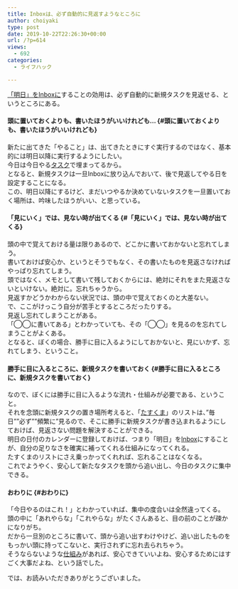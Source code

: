 ```yaml
---
title: Inboxは、必ず自動的に見返すようなところに
author: choiyaki
type: post
date: 2019-10-22T22:26:30+00:00
url: /?p=614
views:
  - 692
categories:
  - ライフハック

---
```

[「明日」をInboxに][1]することの効用は、必ず自動的に新規タスクを見返せる、というところにある。

#### 頭に置いておくよりも、書いたほうがいいけれども… {#頭に置いておくよりも、書いたほうがいいけれども}

新たに出てきた「やること」は、出てきたときにすぐ実行するのではなく、基本的には明日以降に実行するようにしたい。  
今日は今日やる[タスク][2]で埋まってるから。  
となると、新規タスクは一旦Inboxに放り込んでおいて、後で見返してやる日を設定することになる。  
この、明日以降にするけど、まだいつやるか決めていないタスクを一旦置いておく場所は、吟味したほうがいい、と思っている。

#### 「見にいく」では、見ない時が出てくる {#「見にいく」では、見ない時が出てくる}

頭の中で覚えておける量は限りあるので、どこかに書いておかないと忘れてしまう。  
書いておけば安心か、というとそうでもなく、その書いたものを見返さなければやっぱり忘れてしまう。  
頭ではなく、メモとして書いて残しておくからには、絶対にそれをまた見返さないといけない。絶対に。忘れちゃうから。  
見返すかどうかわからない状況では、頭の中で覚えておくのと大差ない。  
で、ここがけっこう自分が苦手とするところだったりする。  
見返し忘れてしまうことがある。  
「◯◯に書いてある」とわかっていても、その「◯◯」を見るのを忘れてしまうことがよくある。  
となると、ぼくの場合、勝手に目に入るようにしておかないと、見にいかず、忘れてしまう、ということ。

#### 勝手に目に入るところに、新規タスクを書いておく {#勝手に目に入るところに、新規タスクを書いておく}

なので、ぼくには勝手に目に入るような流れ・仕組みが必要である、ということ。  
それを念頭に新規タスクの置き場所考えると、「[たすくま][3]」のリストは、”毎日””必ず””頻繁に”見るので、そこに勝手に新規タスクが書き込まれるようにしておけば、見返さない問題を解決することができる。  
明日の日付のカレンダーに登録しておけば、つまり「明日」を[Inbox][4]にすることが、自分の足りなさを確実に補ってくれる仕組みになってくれる。  
たすくまのリストにさえ乗っかってくれれば、忘れることはなくなる。  
これでようやく、安心して新たなタスクを頭から追い出し、今日のタスクに集中できる。

#### おわりに {#おわりに}

「今日やるのはこれ！」とわかっていれば、集中の度合いは全然違ってくる。  
頭の中に「あれやらな」「これやらな」がたくさんあると、目の前のことが疎かになりがち。  
だから一旦別のところに書いて、頭から追い出すわけやけど、追い出したものをもっかい頭に持ってこないと、実行されずに忘れ去られちゃう。  
そうならないような[仕組み][5]があれば、安心できていいよね、安心するためにはすごく大事だよね、という話でした。

では、お読みいただきありがとうございました。

 [1]: https://choiyaki.com/?p=609
 [2]: https://scrapbox.io/choiyaki-hondana/%E3%82%BF%E3%82%B9%E3%82%AF
 [3]: https://scrapbox.io/choiyaki-hondana/%E3%81%9F%E3%81%99%E3%81%8F%E3%81%BE
 [4]: https://scrapbox.io/choiyaki-hondana/Inbox
 [5]: https://scrapbox.io/choiyaki-hondana/%E4%BB%95%E7%B5%84%E3%81%BF